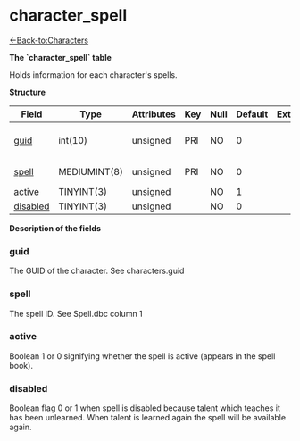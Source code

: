 # character\_spell

[<-Back-to:Characters](database-characters.md)

**The \`character\_spell\` table**

Holds information for each character's spells.

**Structure**

| Field         | Type         | Attributes | Key | Null | Default | Extra | Comment                  |
|---------------|--------------|------------|-----|------|---------|-------|--------------------------|
| [guid][1]     | int(10)      | unsigned   | PRI | NO   | 0       |       | Global Unique Identifier |
| [spell][2]    | MEDIUMINT(8) | unsigned   | PRI | NO   | 0       |       | Spell Identifier         |
| [active][3]   | TINYINT(3)   | unsigned   |     | NO   | 1       |       |                          |
| [disabled][4] | TINYINT(3)   | unsigned   |     | NO   | 0       |       |                          |

[1]: #guid
[2]: #spell
[3]: #active
[4]: #disabled

**Description of the fields**

### guid

The GUID of the character. See characters.guid

### spell

The spell ID. See Spell.dbc column 1

### active

Boolean 1 or 0 signifying whether the spell is active (appears in the spell book).

### disabled

Boolean flag 0 or 1 when spell is disabled because talent which teaches it has been unlearned. When talent is learned again the spell will be available again.
